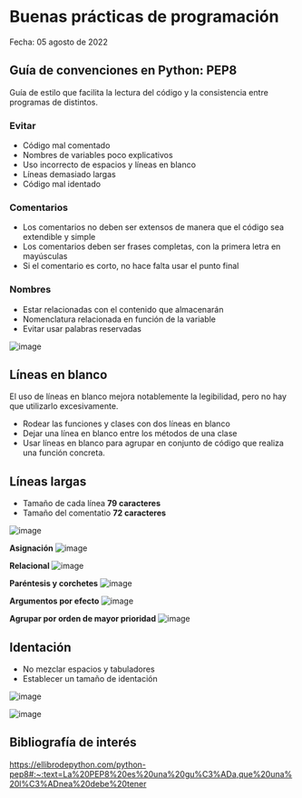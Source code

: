 # Buenas prácticas de programación 

Fecha: 05 agosto de 2022 

## Guía de convenciones en Python: PEP8 

Guía de estilo que facilita la lectura del código y la consistencia entre programas de distintos.

### Evitar 

*  Código mal comentado
*  Nombres de variables poco explicativos 
*  Uso incorrecto de espacios y líneas en blanco
*  Líneas demasiado largas
*  Código mal identado 

### Comentarios 

* Los comentarios no deben ser extensos de manera que el código sea extendible y simple
* Los comentarios deben ser frases completas, con la primera letra en mayúsculas
* Si el comentario es corto, no hace falta usar el punto final

### Nombres

* Estar relacionadas con el contenido que almacenarán
* Nomenclatura relacionada en función de la variable
* Evitar usar palabras reservadas 

![image](https://user-images.githubusercontent.com/64289108/185695726-b31d0acc-9692-497b-8cc3-4c9014b49aa2.png)

## Líneas en blanco

El uso de líneas en blanco mejora notablemente la legibilidad, pero no hay que utilizarlo excesivamente.
* Rodear las funciones y clases con dos líneas en blanco
* Dejar una línea en blanco entre los métodos de una clase
* Usar líneas en blanco para agrupar en conjunto de código que realiza una función concreta. 

## Líneas largas

* Tamaño de cada línea **79 caracteres**
* Tamaño del comentatio **72 caracteres**

![image](https://user-images.githubusercontent.com/64289108/185697544-4189ebf5-72c9-4c56-b46f-6a71decee4ca.png)

**Asignación**
![image](https://user-images.githubusercontent.com/64289108/185697672-3e87471b-67ab-4016-b0e8-419984d66160.png)

**Relacional**
![image](https://user-images.githubusercontent.com/64289108/185697698-95ea81a7-36ce-48b2-9562-199f8c71d181.png)

**Paréntesis y corchetes**
![image](https://user-images.githubusercontent.com/64289108/185692095-88ecc2eb-132c-49b4-8025-61a56309c622.png)

**Argumentos por efecto**
![image](https://user-images.githubusercontent.com/64289108/185698226-3c02aa82-7e87-4bc0-b662-575f0f5bd0a5.png)

**Agrupar por orden de mayor prioridad**
![image](https://user-images.githubusercontent.com/64289108/185698538-da73fd33-a0b1-4548-9c65-9ff1d76f0c46.png)

## Identación

* No mezclar espacios y tabuladores
* Establecer un tamaño de identación

![image](https://user-images.githubusercontent.com/64289108/185698753-1f309eb1-5f0f-46a4-b169-07c6832fe7dc.png)

![image](https://user-images.githubusercontent.com/64289108/185699789-3a947cd7-f870-4d16-a192-785bc2f54e52.png)


## Bibliografía de interés 
https://ellibrodepython.com/python-pep8#:~:text=La%20PEP8%20es%20una%20gu%C3%ADa,que%20una%20l%C3%ADnea%20debe%20tener

